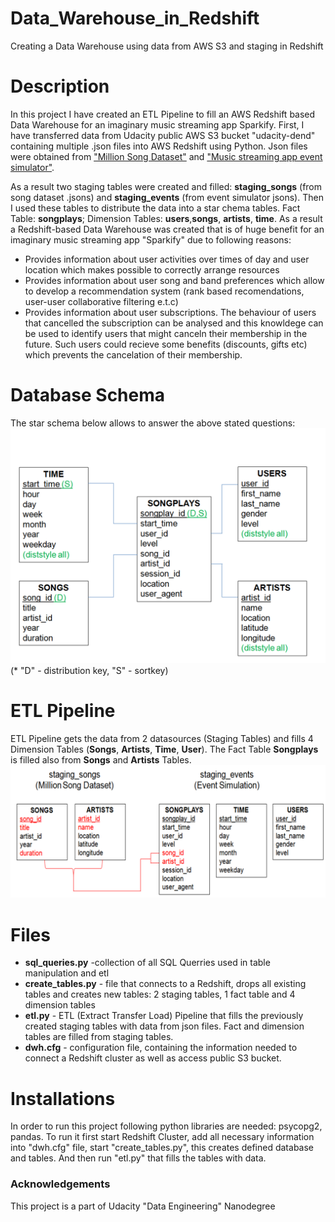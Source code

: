 # Data_Warehouse_in_Redshift
Creating a Data Warehouse using data from AWS S3 and staging in Redshift 

# Description
In this project I have created an ETL Pipeline to fill an AWS Redshift based Data Warehouse for an imaginary music streaming app Sparkify.
First, I have transferred data from Udacity public AWS S3 bucket "udacity-dend" containing multiple .json files into AWS Redshift using Python. Json files were obtained from ["Million Song Dataset"](http://millionsongdataset.com/) and ["Music streaming app event simulator"](https://github.com/Interana/eventsim). 

As a result two staging tables were created and filled: **staging_songs** (from song dataset .jsons) and **staging_events** (from event simulator jsons). Then I used these tables to distribute the data into a star chema tables. Fact Table: **songplays**; Dimension Tables: **users**,**songs**, **artists**, **time**. As a result a Redshift-based Data Warehouse was created that 
is of huge benefit for an imaginary music streaming app "Sparkify" due to following reasons:
* Provides information about user activities over times of day and user location which makes possible to correctly arrange resources
* Provides information about user song and band preferences which allow to develop a recommendation system (rank based recomendations, user-user collaborative filtering e.t.c)
* Provides information about user subscriptions. The behaviour of users that cancelled the subscription can be analysed and this knowldege can be used to identify users that might canceln their membership in the future. Such users could recieve some benefits (discounts, gifts etc) which prevents the cancelation of their membership. 

# Database Schema 
The star schema below allows to answer the above stated questions:
![](https://github.com/kondrash2206/Data_Warehouse_in_Redshift/blob/master/shema.png)
(* "D" - distribution key, "S" - sortkey)

# ETL Pipeline
ETL Pipeline gets the data from 2 datasources (Staging Tables) and fills 4 Dimension Tables (**Songs**, **Artists**, **Time**, **User**). The Fact Table **Songplays** is filled also from **Songs** and **Artists** Tables.
![](https://github.com/kondrash2206/Data_Warehouse_in_Redshift/blob/master/table_sources.png)


# Files
* **sql_queries.py** -collection of all SQL Querries used in table manipulation and etl
* **create_tables.py** - file that connects to a Redshift, drops all existing tables and creates new tables:  2 staging tables, 1 fact table and 4 dimension tables
* **etl.py** - ETL (Extract Transfer Load) Pipeline that fills the previously created staging tables with data from json files. Fact and dimension tables are filled from staging tables.
* **dwh.cfg** - configuration file, containing the information needed to connect a Redshift cluster as well as access public S3 bucket. 

# Installations
In order to run this project following python libraries are needed: psycopg2, pandas. To run it first start Redshift Cluster, add all necessary information into "dwh.cfg" file, start "create_tables.py", this creates defined database and tables. And then run "etl.py" that fills the tables with data. 

### Acknowledgements
This project is a part of Udacity "Data Engineering" Nanodegree

